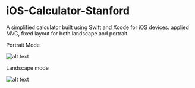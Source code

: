 # iOS-Calculator-Stanford
A simplified calculator built using Swift and Xcode for iOS devices.
applied MVC, fixed layout for both landscape and portrait.

Portrait Mode

![alt text](https://media.giphy.com/media/pPRm1JiNe2fte/giphy.gif)

Landscape mode

![alt text](https://media.giphy.com/media/GEIEFgShe7jQk/giphy.gif)


